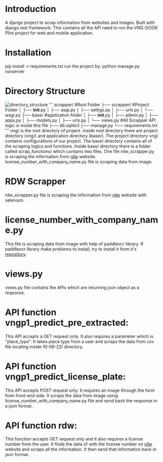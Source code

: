 # Introduction
A django project to scrap information from websites and images. Built with django rest framework. This contains all the API need to run the VNG-DOOK Pilot project for web and mobile application.
# Installation
pip install -r requirements.txt
run the project by: python manage.py runserver
# Directory Structure
![directory_structure](https://i.ibb.co/3NgvPg2/dir.png)
'''
scrapper/           #Root Folder
├── scrapper/       #Project Folder
│   ├── __init__.py
│   ├── asgi.py
│   ├── settigs.py
│   ├── urls.py
│   └── wsgi.py
├── base/          #application folder
│   ├── __init__.py
│   ├── admin.py
│   ├── apps.py
│   ├── models.py
│   ├── urls.py
│   └── views.py  #All Scrapper API logic is inside this file
├── db.sqlite3
├── manage.py
└── requirements.txt
'''
vng/ is the root directory of project. Inside root directory there are project directory (vng/) and application directory (base/).
The project directory vng/ contains configurations of our project.
The base/ directory contains all of the scraping logics and functions. Inside base/ directory there is a folder called scrap_functions/ which contains two files.
One file rdw_scrapper.py is scraping the information from [rdw](https://ovi.rdw.nl/default.aspx) website. license_number_with_company_name.py file is scraping data from image.
# RDW Scrapper
rdw_scrapper.py file is scraping the information from [rdw](https://ovi.rdw.nl/default.aspx) website with selenium. 
# license_number_with_company_name.py
This file is scraping data from image with help of paddleocr library. If paddleocr library make problems to install, try to install it from it's [repository](https://github.com/PaddlePaddle/PaddleOCR).
# views.py
views.py file contains the APIs which are returning json object as a response. 
# API function vngp1_predict_pre_extracted:
This API accepts a GET request only. It also requires a parameter which is "place_type". It takes place type from a user and scraps the data from csv file locating inside 10-08-22/ directory. 
# API function vngp1_predict_license_plate:
This API accepts POST request only. It requires an image through the form from front-end side. It scraps the data from image using license_number_with_company_name.py file and send back the response in a json format.
# API function rdw:
This function accepts GET request only and it also requires a license number from the user. It finds the data of with the license number on [rdw](https://ovi.rdw.nl/default.aspx) website and scraps all the information. It then send that information back in json format.
